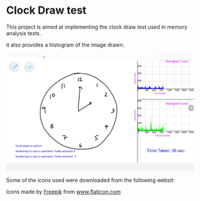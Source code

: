 # Clock Draw test

This project is aimed at implementing the clock draw test used in memory analysis tests.

it also provides a histogram of the image drawn.



![alt text](clock_draw_results.jpg)






Some of the icons used were downloaded from the following websit: <div>Icons made by <a href="https://www.flaticon.com/authors/freepik" title="Freepik">Freepik</a> from <a href="https://www.flaticon.com/" title="Flaticon">www.flaticon.com</a></div>
